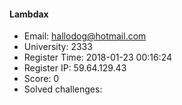 #### Lambdax  

* Email: hallodog@hotmail.com  
* University: 2333  
* Register Time: 2018-01-23 00:16:24  
* Register IP: 59.64.129.43  
* Score: 0  
* Solved challenges: 
